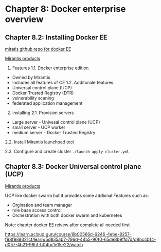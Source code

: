# Chapter 8: Docker enterprise overview

## Chapter 8.2: Installing Docker EE 
[miratis github repo for docker EE](https://github.com/Mirantis/launchpad)

[Mirantis products](https://docs.mirantis.com/welcome/)

1. Features
1.1. Docker enterprise edition
- Owned by Mirantis
- Includes all features of CE 
1.2. Additonale features
- Universal control plane (UCP)
- Docker Trusted Registry (DTR)
- vulnerability scaning
- federated application management

2. Installing
2.1. Provision servers

- Large server - Univesal control plane (UCP)
- small server - UCP worker
- medium server - Docker Trusted Registry

2.2. Install Mirantis launchpad tool

2.3. Configure and create cluster 
`./launch apply cluster.yml`

## Chapter 8.3: Docker Universal control plane (UCP)
[Mirantis products](https://docs.mirantis.com/welcome/)

UCP like docker swarm but it provides some addional Features such as: 
- Orgination and team manager
- role base access control
- Orchestration with both docker swarm and kubernetes

Note: chapter docker EE reivew after complete all needed first


https://learn.acloud.guru/course/6b00566d-6246-4ebe-8257-f98f989321cf/learn/5d835ab7-796d-44b5-90f0-65de8b9ffd7d/d8bc4b14-d057-4b21-96bf-b04bc1e15e22/watch
